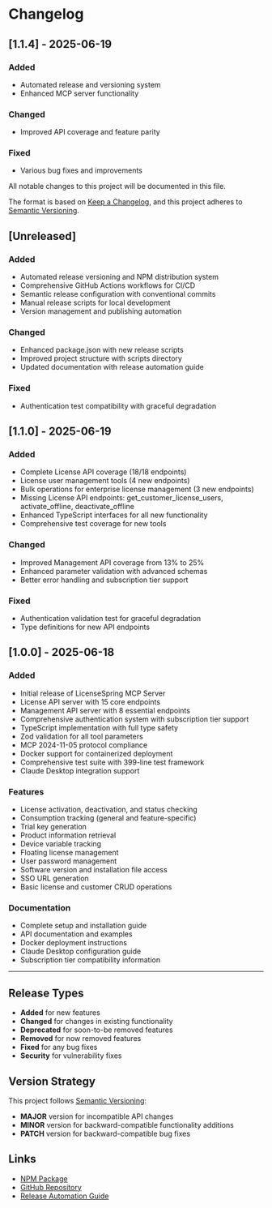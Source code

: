 # Changelog

## [1.1.4] - 2025-06-19

### Added
- Automated release and versioning system
- Enhanced MCP server functionality

### Changed
- Improved API coverage and feature parity

### Fixed
- Various bug fixes and improvements


All notable changes to this project will be documented in this file.

The format is based on [Keep a Changelog](https://keepachangelog.com/en/1.0.0/),
and this project adheres to [Semantic Versioning](https://semver.org/spec/v2.0.0.html).

## [Unreleased]

### Added
- Automated release versioning and NPM distribution system
- Comprehensive GitHub Actions workflows for CI/CD
- Semantic release configuration with conventional commits
- Manual release scripts for local development
- Version management and publishing automation

### Changed
- Enhanced package.json with new release scripts
- Improved project structure with scripts directory
- Updated documentation with release automation guide

### Fixed
- Authentication test compatibility with graceful degradation

## [1.1.0] - 2025-06-19

### Added
- Complete License API coverage (18/18 endpoints)
- License user management tools (4 new endpoints)
- Bulk operations for enterprise license management (3 new endpoints)
- Missing License API endpoints: get_customer_license_users, activate_offline, deactivate_offline
- Enhanced TypeScript interfaces for all new functionality
- Comprehensive test coverage for new tools

### Changed
- Improved Management API coverage from 13% to 25%
- Enhanced parameter validation with advanced schemas
- Better error handling and subscription tier support

### Fixed
- Authentication validation test for graceful degradation
- Type definitions for new API endpoints

## [1.0.0] - 2025-06-18

### Added
- Initial release of LicenseSpring MCP Server
- License API server with 15 core endpoints
- Management API server with 8 essential endpoints
- Comprehensive authentication system with subscription tier support
- TypeScript implementation with full type safety
- Zod validation for all tool parameters
- MCP 2024-11-05 protocol compliance
- Docker support for containerized deployment
- Comprehensive test suite with 399-line test framework
- Claude Desktop integration support

### Features
- License activation, deactivation, and status checking
- Consumption tracking (general and feature-specific)
- Trial key generation
- Product information retrieval
- Device variable tracking
- Floating license management
- User password management
- Software version and installation file access
- SSO URL generation
- Basic license and customer CRUD operations

### Documentation
- Complete setup and installation guide
- API documentation and examples
- Docker deployment instructions
- Claude Desktop configuration guide
- Subscription tier compatibility information

---

## Release Types

- **Added** for new features
- **Changed** for changes in existing functionality
- **Deprecated** for soon-to-be removed features
- **Removed** for now removed features
- **Fixed** for any bug fixes
- **Security** for vulnerability fixes

## Version Strategy

This project follows [Semantic Versioning](https://semver.org/):
- **MAJOR** version for incompatible API changes
- **MINOR** version for backward-compatible functionality additions
- **PATCH** version for backward-compatible bug fixes

## Links

- [NPM Package](https://www.npmjs.com/package/@tfedorko/licensespring-mcp-server)
- [GitHub Repository](https://github.com/stier1ba/licensespring-mcp)
- [Release Automation Guide](docs/RELEASE_AUTOMATION.md)
